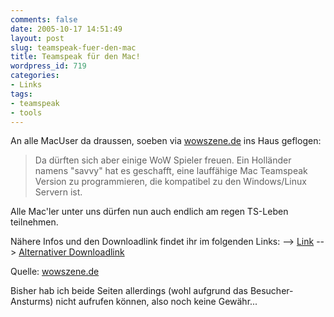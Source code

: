 ```yaml
---
comments: false
date: 2005-10-17 14:51:49
layout: post
slug: teamspeak-fuer-den-mac
title: Teamspeak für den Mac!
wordpress_id: 719
categories:
- Links
tags:
- teamspeak
- tools
---
```


An alle MacUser da draussen, soeben via [wowszene.de](http://www.wowszene.de/) ins Haus geflogen:



> Da dürften sich aber einige WoW Spieler freuen.
Ein Holländer namens "savvy" hat es geschafft, eine lauffähige Mac Teamspeak Version zu programmieren, die kompatibel zu den Windows/Linux Servern ist.

Alle Mac'ler unter uns dürfen nun auch endlich am regen TS-Leben teilnehmen.

Nähere Infos und den Downloadlink findet ihr im folgenden Links:
--> [Link](http://www.savvy.nl/blog/2005/10/10/teamspeex/)
--> [Alternativer Downloadlink](http://www.versiontracker.com/dyn/moreinfo/macosx/28155/)




Quelle: [wowszene.de](http://www.wowszene.de/)

Bisher hab ich beide Seiten allerdings (wohl aufgrund das Besucher-Ansturms) nicht aufrufen können, also noch keine Gewähr...
